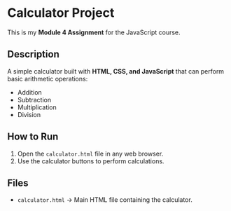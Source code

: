 # Calculator Project

This is my **Module 4 Assignment** for the JavaScript course.

## Description
A simple calculator built with **HTML, CSS, and JavaScript** that can perform basic arithmetic operations:
- Addition
- Subtraction
- Multiplication
- Division

## How to Run
1. Open the `calculator.html` file in any web browser.
2. Use the calculator buttons to perform calculations.

## Files
- `calculator.html` → Main HTML file containing the calculator.
